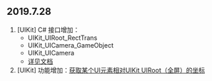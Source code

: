 ## 2019.7.28
1. [UIKit] C# 接口增加：
    - UIKit_UIRoot_RectTrans
    - UIKit_UICamera_GameObject
    - UIKit_UICamera
    - [详见文档](https://tinax.corala.space/#/api/system/uikit/uikit?id=c%e5%b1%9e%e6%80%a7)
2. [UIKit] 功能增加：[获取某个UI元素相对UIKit UIRoot（全屏）的坐标](https://tinax.corala.space/#/api/system/uikit/uikit?id=%e5%9d%90%e6%a0%87%e8%bd%ac%e6%8d%a2%ef%bc%9a%e8%8e%b7%e5%8f%96%e6%9f%90%e4%b8%aaui%e5%85%83%e7%b4%a0%e7%9b%b8%e5%af%b9uikit-uiroot%ef%bc%88%e5%85%a8%e5%b1%8f%ef%bc%89%e7%9a%84%e5%9d%90%e6%a0%87)